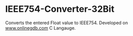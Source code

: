 # IEEE754-Converter-32Bit
  Converts the entered Float value to IEEE754.
  Developed on www.onlinegdb.com C Langauge.
